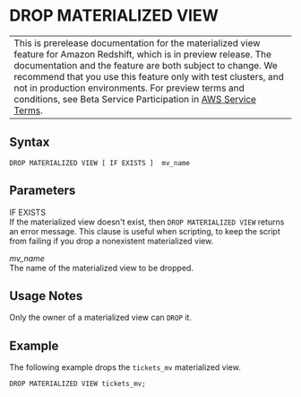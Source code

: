 # DROP MATERIALIZED VIEW<a name="mv-drop"></a>


|  | 
| --- |
| This is prerelease documentation for the materialized view feature for Amazon Redshift, which is in preview release\. The documentation and the feature are both subject to change\. We recommend that you use this feature only with test clusters, and not in production environments\. For preview terms and conditions, see Beta Service Participation in [AWS Service Terms](https://aws.amazon.com/service-terms/)\.   | 

## Syntax<a name="mv_DROP_MATERIALIZED_VIEW-synopsis"></a>

```
DROP MATERIALIZED VIEW [ IF EXISTS ]  mv_name
```

## Parameters<a name="mv_DROP_MATERIALIZED_VIEW-parameters"></a>

IF EXISTS  
If the materialized view doesn't exist, then `DROP MATERIALIZED VIEW` returns an error message\. This clause is useful when scripting, to keep the script from failing if you drop a nonexistent materialized view\.

*mv\_name*  
The name of the materialized view to be dropped\.

## Usage Notes<a name="mv_CREATE_EXTERNAL_SCHEMA_usage"></a>

Only the owner of a materialized view can `DROP` it\.

## Example<a name="mv_CREATE_EXTERNAL_SCHEMA_examples"></a>

The following example drops the `tickets_mv` materialized view\.

```
DROP MATERIALIZED VIEW tickets_mv;
```